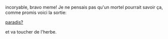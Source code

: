 incoryable, bravo meme! Je ne pensais pas qu'un mortel pourrait savoir ça, comme promis voici la sortie:

[paradis?](end.md)

et va toucher de l'herbe.
